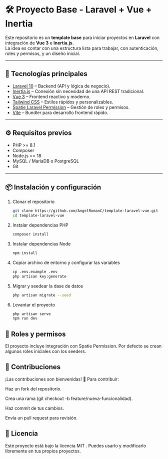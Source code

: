 # 🛠️ Proyecto Base - Laravel + Vue + Inertia

Este repositorio es un **template base** para iniciar proyectos en **Laravel** con integración de **Vue 3** e **Inertia.js**.  
La idea es contar con una estructura lista para trabajar, con autenticación, roles y permisos, y un diseño inicial.

---

## 🚀 Tecnologías principales

- [Laravel 10](https://laravel.com/) – Backend (API y lógica de negocio).
- [Inertia.js](https://inertiajs.com/) – Conexión sin necesidad de una API REST tradicional.
- [Vue 3](https://vuejs.org/) – Frontend reactivo y moderno.
- [Tailwind CSS](https://tailwindcss.com/) – Estilos rápidos y personalizables.
- [Spatie Laravel Permission](https://spatie.be/docs/laravel-permission) – Gestión de roles y permisos.
- [Vite](https://vitejs.dev/) – Bundler para desarrollo frontend rápido.

---

## ⚙️ Requisitos previos

- PHP >= 8.1  
- Composer  
- Node.js >= 18  
- MySQL / MariaDB o PostgreSQL  
- Git  

---

## 📦 Instalación y configuración

1. Clonar el repositorio  
   ```bash
   git clone https://github.com/AngelRomanC/template-laravel-vue.git
   cd template-laravel-vue

2. Instalar dependencias PHP
    ```bash
    composer install

3. Instalar dependencias Node
    ```bash
    npm install
    
4. Copiar archivo de entorno y configurar las variables
    ```bash
    cp .env.example .env
    php artisan key:generate

5. Migrar y seedear la dase de datos
    ```bash
    php artisan migrate --seed

6. Levantar el proyecto
    ```bash
    php artisan serve
    npm run dev

##  👤 Roles y permisos

El proyecto incluye integración con Spatie Permission.
Por defecto se crean algunos roles iniciales con los seeders.

##  🤝 Contribuciones

¡Las contribuciones son bienvenidas! 🚀
Para contribuir:

Haz un fork del repositorio.

Crea una rama (git checkout -b feature/nueva-funcionalidad).

Haz commit de tus cambios.

Envía un pull request para revisión.

##  📜 Licencia

Este proyecto está bajo la licencia MIT
.
Puedes usarlo y modificarlo libremente en tus propios proyectos.
